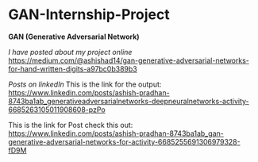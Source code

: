 # GAN-Internship-Project
 **GAN (Generative Adversarial Network)**

*I have posted about my project online*
https://medium.com/@ashishad14/gan-generative-adversarial-networks-for-hand-written-digits-a97bc0b389b3

*Posts on linkedIn*
This is the link for the output: https://www.linkedin.com/posts/ashish-pradhan-8743ba1ab_generativeadversarialnetworks-deepneuralnetworks-activity-6685263105011908608-pzPo

This is the link for Post check this out: https://www.linkedin.com/posts/ashish-pradhan-8743ba1ab_gan-generative-adversarial-networks-for-activity-6685255691306979328-fD9M
